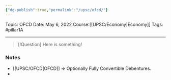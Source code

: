 ```yaml
---
{"dg-publish":true,"permalink":"/upsc/ofcd/"}
---
```


Topic: OFCD
Date: May 6, 2022
Course:[[UPSC/Economy\|Economy]]
Tags: #pillar1A

---

> [!Question]
> Here is something! 


### Notes
- [[UPSC/OFCD\|OFCD]] => Optionally Fully Convertible Debentures. 
- 



